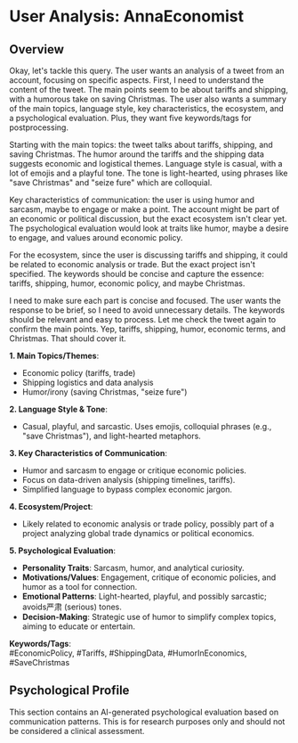 # User Analysis: AnnaEconomist

## Overview

<think>
Okay, let's tackle this query. The user wants an analysis of a tweet from an account, focusing on specific aspects. First, I need to understand the content of the tweet. The main points seem to be about tariffs and shipping, with a humorous take on saving Christmas. The user also wants a summary of the main topics, language style, key characteristics, the ecosystem, and a psychological evaluation. Plus, they want five keywords/tags for postprocessing.

Starting with the main topics: the tweet talks about tariffs, shipping, and saving Christmas. The humor around the tariffs and the shipping data suggests economic and logistical themes. Language style is casual, with a lot of emojis and a playful tone. The tone is light-hearted, using phrases like "save Christmas" and "seize fure" which are colloquial.

Key characteristics of communication: the user is using humor and sarcasm, maybe to engage or make a point. The account might be part of an economic or political discussion, but the exact ecosystem isn't clear yet. The psychological evaluation would look at traits like humor, maybe a desire to engage, and values around economic policy.

For the ecosystem, since the user is discussing tariffs and shipping, it could be related to economic analysis or trade. But the exact project isn't specified. The keywords should be concise and capture the essence: tariffs, shipping, humor, economic policy, and maybe Christmas. 

I need to make sure each part is concise and focused. The user wants the response to be brief, so I need to avoid unnecessary details. The keywords should be relevant and easy to process. Let me check the tweet again to confirm the main points. Yep, tariffs, shipping, humor, economic terms, and Christmas. That should cover it.
</think>

**1. Main Topics/Themes**:  
- Economic policy (tariffs, trade)  
- Shipping logistics and data analysis  
- Humor/irony (saving Christmas, "seize fure")  

**2. Language Style & Tone**:  
- Casual, playful, and sarcastic. Uses emojis, colloquial phrases (e.g., "save Christmas"), and light-hearted metaphors.  

**3. Key Characteristics of Communication**:  
- Humor and sarcasm to engage or critique economic policies.  
- Focus on data-driven analysis (shipping timelines, tariffs).  
- Simplified language to bypass complex economic jargon.  

**4. Ecosystem/Project**:  
- Likely related to economic analysis or trade policy, possibly part of a project analyzing global trade dynamics or political economics.  

**5. Psychological Evaluation**:  
- **Personality Traits**: Sarcasm, humor, and analytical curiosity.  
- **Motivations/Values**: Engagement, critique of economic policies, and humor as a tool for connection.  
- **Emotional Patterns**: Light-hearted, playful, and possibly sarcastic; avoids严肃 (serious) tones.  
- **Decision-Making**: Strategic use of humor to simplify complex topics, aiming to educate or entertain.  

**Keywords/Tags**:  
#EconomicPolicy, #Tariffs, #ShippingData, #HumorInEconomics, #SaveChristmas

## Psychological Profile

This section contains an AI-generated psychological evaluation based on communication patterns. This is for research purposes only and should not be considered a clinical assessment.